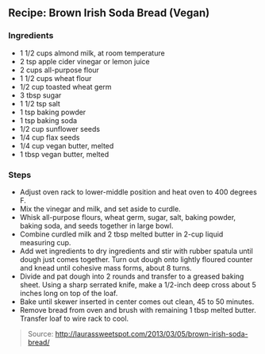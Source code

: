 ## Recipe: Brown Irish Soda Bread (Vegan)


### Ingredients
 - 1 1/2 cups almond milk, at room temperature
 - 2 tsp apple cider vinegar or lemon juice
 - 2 cups all-purpose flour
 - 1 1/2 cups wheat flour
 - 1/2 cup toasted wheat germ
 - 3 tbsp sugar
 - 1 1/2 tsp salt
 - 1 tsp baking powder
 - 1 tsp baking soda
 - 1/2 cup sunflower seeds
 - 1/4 cup flax seeds
 - 1/4 cup vegan butter, melted
 - 1 tbsp vegan butter, melted

### Steps
 - Adjust oven rack to lower-middle position and heat oven to 400 degrees F.
 - Mix the vinegar and milk, and set aside to curdle.
 - Whisk all-purpose flours, wheat germ, sugar, salt, baking powder, baking soda, and seeds together in large bowl.
 - Combine curdled milk and 2 tbsp melted butter in 2-cup liquid measuring cup.
 - Add wet ingredients to dry ingredients and stir with rubber spatula until dough just comes together. Turn out dough onto lightly floured counter and knead until cohesive mass forms, about 8 turns.
 - Divide and pat dough into 2 rounds and transfer to a greased baking sheet. Using a sharp serrated knife, make a 1/2-inch deep cross about 5 inches long on top of the loaf.
 - Bake until skewer inserted in center comes out clean, 45 to 50 minutes.
 - Remove bread from oven and brush with remaining 1 tbsp melted butter. Transfer loaf to wire rack to cool.

> Source: http://laurassweetspot.com/2013/03/05/brown-irish-soda-bread/